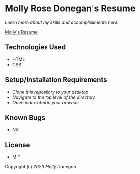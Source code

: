 # Molly Rose Donegan's Resume

_Learn more about my skills and accomplishments here:_

[Molly's Resume](https://mdonegan91.github.io/galactic-age/)

## Technologies Used

* HTML
* CSS

## Setup/Installation Requirements

* _Clone this repository to your desktop_
* _Navigate to the top level of the directory_
* _Open index.html in your browser_

## Known Bugs

* NA

## License

* MIT

Copyright (c) _2023_ _Molly Donegan_